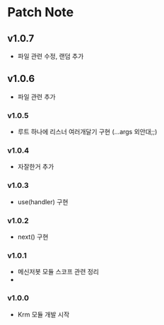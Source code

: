# Patch Note


## v1.0.7
 - 파일 관련 수정, 랜덤 추가

## v1.0.6
 - 파일 관련 추가

### v1.0.5
 - 루트 하나에 리스너 여러개달기 구현 (...args 외안대;;)

### v1.0.4
 - 자잘한거 추가

### v1.0.3
 - use(handler) 구현

### v1.0.2
 - next() 구현

### v1.0.1
 - 메신저봇 모듈 스코프 관련 정리
 - 
### v1.0.0
 - Krm 모듈 개발 시작